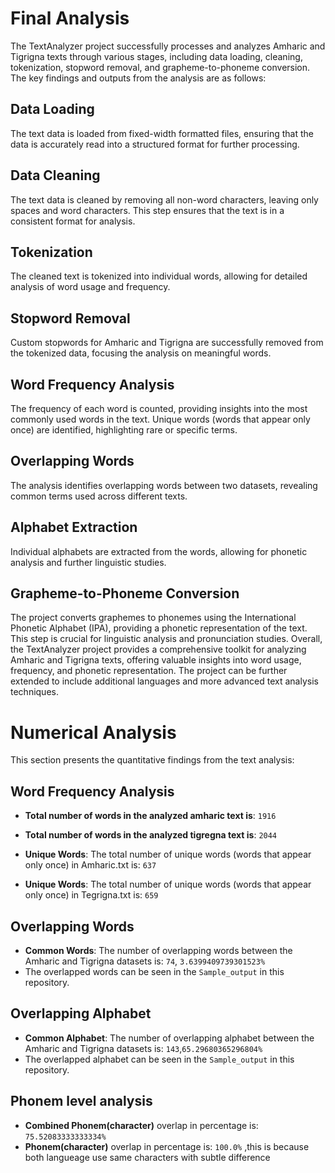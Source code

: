 # Final Analysis
The TextAnalyzer project successfully processes and analyzes Amharic and Tigrigna texts through various stages, including data loading, cleaning, tokenization, stopword removal, and grapheme-to-phoneme conversion. The key findings and outputs from the analysis are as follows:


## Data Loading
The text data is loaded from fixed-width formatted files, ensuring that the data is accurately read into a structured format for further processing.
## Data Cleaning
The text data is cleaned by removing all non-word characters, leaving only spaces and word characters. This step ensures that the text is in a consistent format for analysis.
## Tokenization
The cleaned text is tokenized into individual words, allowing for detailed analysis of word usage and frequency.
## Stopword Removal
Custom stopwords for Amharic and Tigrigna are successfully removed from the tokenized data, focusing the analysis on meaningful words.
## Word Frequency Analysis
The frequency of each word is counted, providing insights into the most commonly used words in the text. Unique words (words that appear only once) are identified, highlighting rare or specific terms.
## Overlapping Words
The analysis identifies overlapping words between two datasets, revealing common terms used across different texts.
## Alphabet Extraction
Individual alphabets are extracted from the words, allowing for phonetic analysis and further linguistic studies.
## Grapheme-to-Phoneme Conversion
The project converts graphemes to phonemes using the International Phonetic Alphabet (IPA), providing a phonetic representation of the text. This step is crucial for linguistic analysis and pronunciation studies.
Overall, the TextAnalyzer project provides a comprehensive toolkit for analyzing Amharic and Tigrigna texts, offering valuable insights into word usage, frequency, and phonetic representation. The project can be further extended to include additional languages and more advanced text analysis techniques.


# Numerical Analysis

This section presents the quantitative findings from the text analysis:

## Word Frequency Analysis
- **Total number of words in the analyzed amharic text is**: `1916`
- **Total number of words in the analyzed tigregna text is**: `2044`

- **Unique Words**: The total number of unique words (words that appear only once) in Amharic.txt is: `637`
- **Unique Words**: The total number of unique words (words that appear only once) in Tegrigna.txt is: `659`

## Overlapping Words
- **Common Words**: The number of overlapping words between the Amharic and Tigrigna datasets is: `74`, `3.6399409739301523%`
- The overlapped words can be seen in the `Sample_output` in this repository.
  
## Overlapping Alphabet
- **Common Alphabet**: The number of overlapping alphabet between the Amharic and Tigrigna datasets is: `143`,`65.29680365296804%`
- The overlapped alphabet can be seen in the `Sample_output` in this repository.
## Phonem level analysis
- **Combined Phonem(character)** overlap in percentage is: `75.52083333333334%`
- **Phonem(character)** overlap in percentage is: `100.0%` ,this is because both langueage use same characters with subtle difference


 

